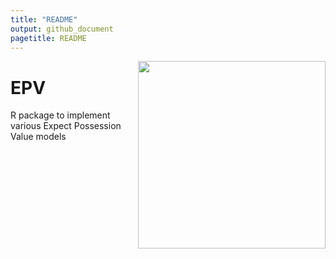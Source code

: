 ```yaml
---
title: "README"
output: github_document
pagetitle: README
---
```


<img src = "hex_sticker/hHxSticker2.png" align = "right" width = "300"/>

# EPV
R package to implement various Expect Possession Value models
